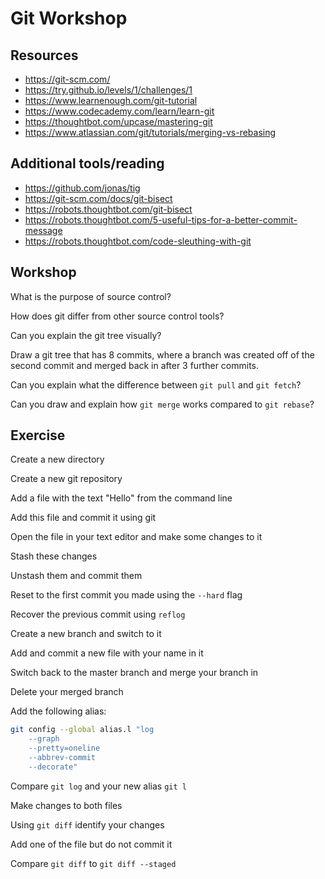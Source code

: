 # Git Workshop

## Resources

- https://git-scm.com/
- https://try.github.io/levels/1/challenges/1
- https://www.learnenough.com/git-tutorial
- https://www.codecademy.com/learn/learn-git
- https://thoughtbot.com/upcase/mastering-git
- https://www.atlassian.com/git/tutorials/merging-vs-rebasing

## Additional tools/reading

- https://github.com/jonas/tig
- https://git-scm.com/docs/git-bisect
- https://robots.thoughtbot.com/git-bisect
- https://robots.thoughtbot.com/5-useful-tips-for-a-better-commit-message
- https://robots.thoughtbot.com/code-sleuthing-with-git


## Workshop

What is the purpose of source control?

How does git differ from other source control tools?

Can you explain the git tree visually?

Draw a git tree that has 8 commits, where a branch was created off of the second commit and merged back in after 3 further commits.

Can you explain what the difference between `git pull` and `git fetch`?

Can you draw and explain how `git merge` works compared to `git rebase`?

## Exercise

Create a new directory

Create a new git repository

Add a file with the text "Hello" from the command line

Add this file and commit it using git

Open the file in your text editor and make some changes to it

Stash these changes

Unstash them and commit them

Reset to the first commit you made using the `--hard` flag

Recover the previous commit using `reflog`

Create a new branch and switch to it

Add and commit a new file with your name in it

Switch back to the master branch and merge your branch in

Delete your merged branch

Add the following alias:
```bash
git config --global alias.l "log
    --graph
    --pretty=oneline
    --abbrev-commit
    --decorate"
```

Compare `git log` and your new alias `git l`

Make changes to both files

Using `git diff` identify your changes

Add one of the file but do not commit it

Compare `git diff` to `git diff --staged`

